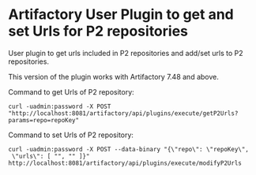 Artifactory User Plugin to get and set Urls for P2 repositories 
===============================================================

User plugin to get urls included in P2 repositories and add/set urls to P2 repositories.

This version of the plugin works with Artifactory 7.48  and above.

Command to get Urls of P2 repository:
```
curl -uadmin:password -X POST "http://localhost:8081/artifactory/api/plugins/execute/getP2Urls?params=repo=repoKey"
```

Command to set Urls of P2 repository:
```
curl -uadmin:password -X POST --data-binary "{\"repo\": \"repoKey\",
 \"urls\": [ "", "" ]}" http://localhost:8081/artifactory/api/plugins/execute/modifyP2Urls
```

